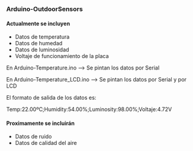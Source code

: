 ### Arduino-OutdoorSensors

#### Actualmente se incluyen
* Datos de temperatura
* Datos de humedad
* Datos de luminosidad
* Voltaje de funcionamiento de la placa

En Arduino-Temperature.ino --> Se pintan los datos por Serial

En Arduino-Temperature_LCD.ino --> Se pintan los datos por Serial y por LCD

El formato de salida de los datos es:

Temp:22.00ºC;Humidity:54.00%;Luminosity:98.00%;Voltaje:4.72V

#### Proximamente se incluirán
* Datos de ruido
* Datos de calidad del aire
